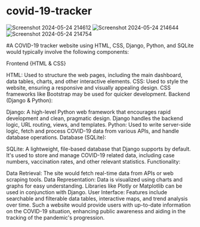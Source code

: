 # covid-19-tracker
![Screenshot 2024-05-24 214612](https://github.com/vishnu44444/covid-19-tracker-/assets/145116139/4105cb78-99f6-4dc3-8cf2-f1c2d2a83f45)
![Screenshot 2024-05-24 214644](https://github.com/vishnu44444/covid-19-tracker-/assets/145116139/4d3294ba-c984-4a80-9a94-dab0d97b6a1b)
![Screenshot 2024-05-24 214754](https://github.com/vishnu44444/covid-19-tracker-/assets/145116139/c2c126bb-8ce9-4af3-b41f-b5c7883c656a)

 #A COVID-19 tracker website using HTML, CSS, Django, Python, and SQLite would typically involve the following components:

Frontend {HTML & CSS}

HTML: Used to structure the web pages, including the main dashboard, data tables, charts, and other interactive elements.
CSS: Used to style the website, ensuring a responsive and visually appealing design. CSS frameworks like Bootstrap may be used for quicker development.
Backend (Django & Python):

Django: A high-level Python web framework that encourages rapid development and clean, pragmatic design. Django handles the backend logic, URL routing, views, and templates.
Python: Used to write server-side logic, fetch and process COVID-19 data from various APIs, and handle database operations.
Database (SQLite):

SQLite: A lightweight, file-based database that Django supports by default. It's used to store and manage COVID-19 related data, including case numbers, vaccination rates, and other relevant statistics.
Functionality:

Data Retrieval: The site would fetch real-time data from APIs or web scraping tools.
Data Representation: Data is visualized using charts and graphs for easy understanding. Libraries like Plotly or Matplotlib can be used in conjunction with Django.
User Interface: Features include searchable and filterable data tables, interactive maps, and trend analysis over time.
Such a website would provide users with up-to-date information on the COVID-19 situation, enhancing public awareness and aiding in the tracking of the pandemic's progression.
